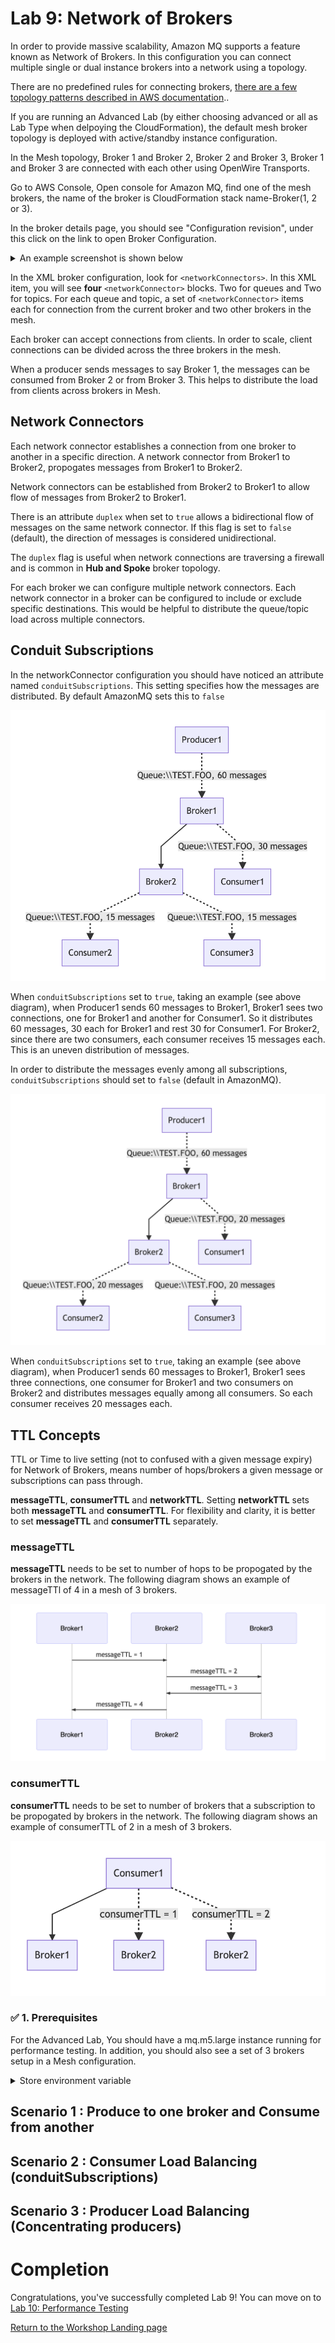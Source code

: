 # Lab 9: Network of Brokers

In order to provide massive scalability, Amazon MQ supports a feature known as Network of Brokers. In this configuration you can connect multiple single or dual instance brokers into a network using a topology.

There are no predefined rules for connecting brokers, [there are a few topology patterns described in AWS documentation](https://docs.aws.amazon.com/amazon-mq/latest/developer-guide/network-of-brokers.html#nob-topologies)..

If you are running an Advanced Lab (by either choosing advanced or all as Lab Type when delpoying the CloudFormation), the default mesh broker topology is deployed with active/standby instance configuration.

In the Mesh topology, Broker 1 and Broker 2, Broker 2 and Broker 3, Broker 1 and Broker 3 are connected with each other using OpenWire Transports.

Go to AWS Console, Open console for Amazon MQ, find one of the mesh brokers, the name of the broker is CloudFormation stack name-Broker(1, 2 or 3).

In the broker details page, you should see "Configuration revision", under this click on the link to open Broker Configuration. 

<details><summary>An example screenshot is shown below</summary><p>

![Mesh Broker Configuration](/images/mesh-broker-config.png)

</details>

In the XML broker configuration, look for ```<networkConnectors>```. In this XML item, you will see **four** ```<networkConnector>``` blocks. Two for queues and Two for topics. For each queue and topic, a set of ```<networkConnector>``` items each for connection from the current broker and two other brokers in the mesh.

Each broker can accept connections from clients. In order to scale, client connections can be divided across the three brokers in the mesh.

When a producer sends messages to say Broker 1, the messages can be consumed from Broker 2 or from Broker 3. This helps to distribute the load from clients across brokers in Mesh. 

## Network Connectors

Each network connector establishes a connection from one broker to another in a specific direction. A network connector from Broker1 to Broker2, propogates messages from Broker1 to Broker2.

Network connectors can be established from Broker2 to Broker1 to allow flow of messages from Broker2 to Broker1. 

There is an attribute ```duplex``` when set to ```true``` allows a bidirectional flow of messages on the same network connector. If this flag is set to ```false``` (default), the direction of messages is considered unidirectional.

The ```duplex``` flag is useful when network connections are traversing a firewall and is common in **Hub and Spoke** broker topology.

For each broker we can configure multiple network connectors. Each network connector in a broker can be configured to include or exclude specific destinations. This would be helpful to distribute the queue/topic load across multiple connectors.

## Conduit Subscriptions

In the networkConnector configuration you should have noticed an attribute named ```conduitSubscriptions```. This setting specifies how the messages are distributed. By default AmazonMQ sets this to ```false```

![conduitSubscriptions enabled](/images/nob-conduit-true.png)

When ```conduitSubscriptions``` set to ```true```, taking an example (see above diagram), when Producer1 sends 60 messages to Broker1, Broker1 sees two connections, one for Broker1 and another for Consumer1. So it distributes 60 messages, 30 each for Broker1 and rest 30 for Consumer1. For Broker2, since there are two consumers, each consumer receives 15 messages each. This is an uneven distribution of messages.

In order to distribute the messages evenly among all subscriptions, ```conduitSubscriptions``` should set to ```false``` (default in AmazonMQ).

![conduitSubscriptions disabled](/images/nob-conduit-false.png)

When ```conduitSubscriptions``` set to ```true```, taking an example (see above diagram), when Producer1 sends 60 messages to Broker1, Broker1 sees three connections, one consumer for Broker1 and two consumers on Broker2 and distributes messages equally among all consumers. So each consumer receives 20 messages each.

## TTL Concepts

TTL or Time to live setting (not to confused with a given message expiry) for Network of Brokers, means number of hops/brokers a given message or subscriptions can pass through.

**messageTTL**, **consumerTTL** and **networkTTL**. Setting **networkTTL** sets both **messageTTL** and **consumerTTL**. For flexibility and clarity, it is better to set **messageTTL** and **consumerTTL** separately.

### messageTTL

**messageTTL** needs to be set to number of hops to be propogated by the brokers in the network. The following diagram shows an example of messageTTl of 4 in a mesh of 3 brokers.

![Message TTL](/images/nob-message-ttl.png)

### consumerTTL

**consumerTTL** needs to be set to number of brokers that a subscription to be propogated by brokers in the network. The following diagram shows an example of consumerTTL of 2 in a mesh of 3 brokers.

![ConsumerTTL](/images/nob-consumer-ttl.png)

### :white_check_mark: 1. Prerequisites

For the Advanced Lab, You should have a mq.m5.large instance running for performance testing. In addition, you should also see a set of 3 brokers setup in a Mesh configuration. 

<details><summary>Store environment variable</summary><p>

To make it easier to run the commands in the following labs we store frequently used parameters like the Amazon MQ broker url in Bash environment variable.

Go to the [AmazonMQ console](https://console.aws.amazon.com/amazon-mq), and click on the name of the broker (the one with a name starting with the stack name you created)

:white_check_mark: Scroll down to the Connections section and click the **Copy failover string** link beside the OpenWire row 
to copy the string to your clipboard. You need to **repeat this 3 more times** for capturing and saving broker failover urls for the brokers in Mesh network.

![Copy failover link](/images/fail-over-Step2.png)

:white_check_mark: Go to the AWS Console home, find Cloud9 service, open the service console. You should see a pre-built workspace named MQClient. Click on "Open IDE". 
Once the IDE is launched, you should see a bash shell window opened with the workshop github repository synced to amazon-mq-workshop folder.
In the bash shell, type the following commands one at a time (make sure you replace <failover url> with the failover url you copied below).

``` bash
cd ~/environment/amazon-mq-workshop
export temp_url="<failover url>"
export temp1_url="<failover url>"
export temp2_url="<failover url>"
export temp3_url="<failover url>"
echo "perfurl=\"$temp_url\"" >> ~/.bashrc; 
echo "mesh1url=\"$temp1_url\"" >> ~/.bashrc; 
echo "mesh2url=\"$temp2_url\"" >> ~/.bashrc; 
echo "mesh3url=\"$temp3_url\"" >> ~/.bashrc; 
source ~/.bashrc
./setup.sh
```
</details>

## Scenario 1 : Produce to one broker and Consume from another

## Scenario 2 : Consumer Load Balancing (conduitSubscriptions)

## Scenario 3 : Producer Load Balancing (Concentrating producers)

# Completion

Congratulations, you've successfully completed Lab 9! You can move on to [Lab 10: Performance Testing](/labs/lab-10.md)

[Return to the Workshop Landing page](/README.md)
